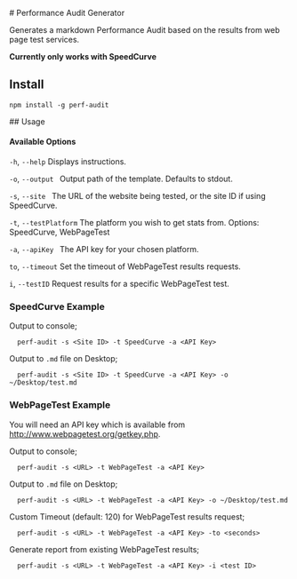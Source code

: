 # Performance Audit Generator

Generates a markdown Performance Audit based on the results from web page test services.

**Currently only works with SpeedCurve**
## Install

`npm install -g perf-audit`

## Usage

#### Available Options
  `-h`, `--help`          Displays instructions.

  `-o`, `--output `       Output path of the template. Defaults to stdout.

  `-s`, `--site `         The URL of the website being tested, or the site ID if using SpeedCurve.

  `-t`, `--testPlatform`  The platform you wish to get stats from. Options: SpeedCurve, WebPageTest

  `-a`, `--apiKey `       The API key for your chosen platform.

  `to`, `--timeout`  Set the timeout of WebPageTest results requests.

  `i`, `--testID` Request results for a specific WebPageTest test.

### SpeedCurve Example

  Output to console;

  ```
    perf-audit -s <Site ID> -t SpeedCurve -a <API Key>
  ```

  Output to `.md` file on Desktop;
  ```
    perf-audit -s <Site ID> -t SpeedCurve -a <API Key> -o ~/Desktop/test.md
  ```

### WebPageTest Example
  You will need an API key which is available from <http://www.webpagetest.org/getkey.php>.

  Output to console;

  ```
    perf-audit -s <URL> -t WebPageTest -a <API Key>
  ```

  Output to `.md` file on Desktop;
  ```
    perf-audit -s <URL> -t WebPageTest -a <API Key> -o ~/Desktop/test.md
  ```

  Custom Timeout (default: 120) for WebPageTest results request;

  ```
    perf-audit -s <URL> -t WebPageTest -a <API Key> -to <seconds>
  ```

  Generate report from existing WebPageTest results;

  ```
    perf-audit -s <URL> -t WebPageTest -a <API Key> -i <test ID>
  ```

